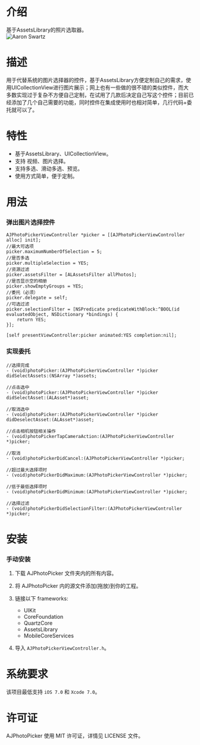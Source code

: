 
介绍
==============
基于AssetsLibrary的照片选取器。<br/>
![Aaron Swartz](https://github.com/alienjun/PhotoPicker/blob/master/Screenshots/111.gif)


描述
==============
用于代替系统的图片选择器的控件，基于AssetsLibrary方便定制自己的需求，使用UICollectionView进行图片展示；网上也有一些做的很不错的类似控件，而大多数实现过于复杂不方便自己定制，在试用了几款后决定自己写这个控件；目前已经添加了几个自己需要的功能，同时控件在集成使用时也相对简单，几行代码+委托就可以了。


特性
==============
- 基于AssetsLibrary、UICollectionView。
- 支持 视频、图片选择。
- 支持多选、滑动多选、预览。
- 使用方式简单，便于定制。



用法
==============
### 弹出图片选择控件
    AJPhotoPickerViewController *picker = [[AJPhotoPickerViewController alloc] init];
    //最大可选项
    picker.maximumNumberOfSelection = 5;
    //是否多选
    picker.multipleSelection = YES;
    //资源过滤
    picker.assetsFilter = [ALAssetsFilter allPhotos];
    //是否显示空的相册
    picker.showEmptyGroups = YES;
    //委托（必须）
    picker.delegate = self;
    //可选过滤
    picker.selectionFilter = [NSPredicate predicateWithBlock:^BOOL(id evaluatedObject, NSDictionary *bindings) {
        return YES;
    }];
    
    [self presentViewController:picker animated:YES completion:nil];


### 实现委托
	//选择完成
	- (void)photoPicker:(AJPhotoPickerViewController *)picker didSelectAssets:(NSArray *)assets;

	//点击选中
	- (void)photoPicker:(AJPhotoPickerViewController *)picker didSelectAsset:(ALAsset*)asset;

	//取消选中
	- (void)photoPicker:(AJPhotoPickerViewController *)picker didDeselectAsset:(ALAsset*)asset;

	//点击相机按钮相关操作
	- (void)photoPickerTapCameraAction:(AJPhotoPickerViewController *)picker;

	//取消
	- (void)photoPickerDidCancel:(AJPhotoPickerViewController *)picker;

	//超过最大选择项时
	- (void)photoPickerDidMaximum:(AJPhotoPickerViewController *)picker;

	//低于最低选择项时
	- (void)photoPickerDidMinimum:(AJPhotoPickerViewController *)picker;

	//选择过滤
	- (void)photoPickerDidSelectionFilter:(AJPhotoPickerViewController *)picker;


安装
==============
### 手动安装

1. 下载 AJPhotoPicker 文件夹内的所有内容。
2. 将 AJPhotoPicker 内的源文件添加(拖放)到你的工程。
3. 链接以下 frameworks:
	* UIKit
	* CoreFoundation
	* QuartzCore
	* AssetsLibrary
	* MobileCoreServices
	
4. 导入 `AJPhotoPickerViewController.h`。



系统要求
==============
该项目最低支持 `iOS 7.0` 和 `Xcode 7.0`。


许可证
==============
AJPhotoPicker 使用 MIT 许可证，详情见 LICENSE 文件。




